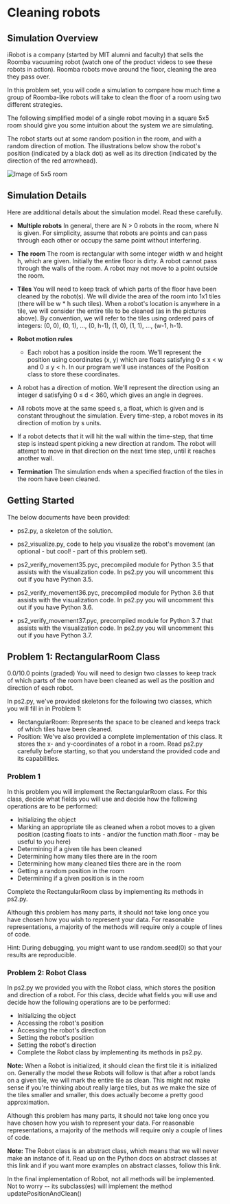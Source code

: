 # Cleaning robots

## Simulation Overview

iRobot is a company (started by MIT alumni and faculty) that sells the Roomba vacuuming robot (watch one of the product videos to see these robots in action). Roomba robots move around the floor, cleaning the area they pass over.

In this problem set, you will code a simulation to compare how much time a group of Roomba-like robots will take to clean the floor of a room using two different strategies.

The following simplified model of a single robot moving in a square 5x5 room should give you some intuition about the system we are simulating.

The robot starts out at some random position in the room, and with a random direction of motion. The illustrations below show the robot's position (indicated by a black dot) as well as its direction (indicated by the direction of the red arrowhead).

![Image of 5x5 room](/Users/Angelica/Documents/Coding/ComputerScience/MIT_6002X/Unit_2/MIT6002x_pset2/diagram.png)

## Simulation Details

Here are additional details about the simulation model. Read these carefully.

- **Multiple robots**
  In general, there are N > 0 robots in the room, where N is given. For simplicity, assume that robots are points and can pass through each other or occupy the same point without interfering.

- **The room**
  The room is rectangular with some integer width w and height h, which are given. Initially the entire floor is dirty. A robot cannot pass through the walls of the room. A robot may not move to a point outside the room.

- **Tiles**
  You will need to keep track of which parts of the floor have been cleaned by the robot(s). We will divide the area of the room into 1x1 tiles (there will be w \* h such tiles). When a robot's location is anywhere in a tile, we will consider the entire tile to be cleaned (as in the pictures above). By convention, we will refer to the tiles using ordered pairs of integers: (0, 0), (0, 1), ..., (0, h-1), (1, 0), (1, 1), ..., (w-1, h-1).

- **Robot motion rules**

  - Each robot has a position inside the room. We'll represent the position using coordinates (x, y) which are floats satisfying 0 ≤ x < w and 0 ≤ y < h. In our program we'll use instances of the Position class to store these coordinates.

- A robot has a direction of motion. We'll represent the direction using an integer d satisfying 0 ≤ d < 360, which gives an angle in degrees.

- All robots move at the same speed s, a float, which is given and is constant throughout the simulation. Every time-step, a robot moves in its direction of motion by s units.

- If a robot detects that it will hit the wall within the time-step, that time step is instead spent picking a new direction at random. The robot will attempt to move in that direction on the next time step, until it reaches another wall.

- **Termination**
  The simulation ends when a specified fraction of the tiles in the room have been cleaned.

## Getting Started

The below documents have been provided:

- ps2.py, a skeleton of the solution.

- ps2_visualize.py, code to help you visualize the robot's movement (an optional - but cool! - part of this problem set).

- ps2_verify_movement35.pyc, precompiled module for Python 3.5 that assists with the visualization code. In ps2.py you will uncomment this out if you have Python 3.5.

- ps2_verify_movement36.pyc, precompiled module for Python 3.6 that assists with the visualization code. In ps2.py you will uncomment this out if you have Python 3.6.

- ps2_verify_movement37.pyc, precompiled module for Python 3.7 that assists with the visualization code. In ps2.py you will uncomment this out if you have Python 3.7.

## Problem 1: RectangularRoom Class

0.0/10.0 points (graded)
You will need to design two classes to keep track of which parts of the room have been cleaned as well as the position and direction of each robot.

In ps2.py, we've provided skeletons for the following two classes, which you will fill in in Problem 1:

- RectangularRoom: Represents the space to be cleaned and keeps track of which tiles have been cleaned.
- Position: We've also provided a complete implementation of this class. It stores the x- and y-coordinates of a robot in a room.
  Read ps2.py carefully before starting, so that you understand the provided code and its capabilities.

### Problem 1

In this problem you will implement the RectangularRoom class. For this class, decide what fields you will use and decide how the following operations are to be performed:

- Initializing the object
- Marking an appropriate tile as cleaned when a robot moves to a given position (casting floats to ints - and/or the function math.floor - may be useful to you here)
- Determining if a given tile has been cleaned
- Determining how many tiles there are in the room
- Determining how many cleaned tiles there are in the room
- Getting a random position in the room
- Determining if a given position is in the room

Complete the RectangularRoom class by implementing its methods in ps2.py.

Although this problem has many parts, it should not take long once you have chosen how you wish to represent your data. For reasonable representations, a majority of the methods will require only a couple of lines of code.

Hint: During debugging, you might want to use random.seed(0) so that your results are reproducible.

### Problem 2: Robot Class

In ps2.py we provided you with the Robot class, which stores the position and direction of a robot. For this class, decide what fields you will use and decide how the following operations are to be performed:

- Initializing the object
- Accessing the robot's position
- Accessing the robot's direction
- Setting the robot's position
- Setting the robot's direction
- Complete the Robot class by implementing its methods in ps2.py.

**Note:** When a Robot is initialized, it should clean the first tile it is initialized on. Generally the model these Robots will follow is that after a robot lands on a given tile, we will mark the entire tile as clean. This might not make sense if you're thinking about really large tiles, but as we make the size of the tiles smaller and smaller, this does actually become a pretty good approximation.

Although this problem has many parts, it should not take long once you have chosen how you wish to represent your data. For reasonable representations, a majority of the methods will require only a couple of lines of code.

**Note:** The Robot class is an abstract class, which means that we will never make an instance of it. Read up on the Python docs on abstract classes at this link and if you want more examples on abstract classes, follow this link.

In the final implementation of Robot, not all methods will be implemented. Not to worry -- its subclass(es) will implement the method updatePositionAndClean()
